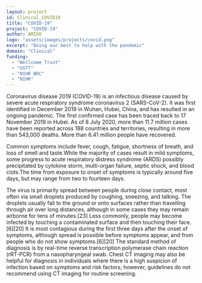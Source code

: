 ```yaml
---
layout: project
id: Clinical_COVID19
title: "COVID-19"
project: "COVID-19"
author: AMIGO
logo: "assets/images/projects/covid.png"
excerpt: "Doing our best to help with the pandemic"
domain: "Clinical"
funding:
  - "Wellcome Trust"
  - "GSTT"
  - "NIHR BRC"
  - "NIHR"
---
```



Coronavirus disease 2019 (COVID-19) is an infectious disease caused by severe acute respiratory syndrome coronavirus 2 (SARS-CoV-2). It was first identified in December 2019 in Wuhan, Hubei, China, and has resulted in an ongoing pandemic. The first confirmed case has been traced back to 17 November 2019 in Hubei. As of 8 July 2020, more than 11.7 million cases have been reported across 188 countries and territories, resulting in more than 543,000 deaths. More than 6.41 million people have recovered.

Common symptoms include fever, cough, fatigue, shortness of breath, and loss of smell and taste.While the majority of cases result in mild symptoms, some progress to acute respiratory distress syndrome (ARDS) possibly precipitated by cytokine storm, multi-organ failure, septic shock, and blood clots.The time from exposure to onset of symptoms is typically around five days, but may range from two to fourteen days.

The virus is primarily spread between people during close contact, most often via small droplets produced by coughing, sneezing, and talking. The droplets usually fall to the ground or onto surfaces rather than travelling through air over long distances, although in some cases they may remain airborne for tens of minutes.[23] Less commonly, people may become infected by touching a contaminated surface and then touching their face.[6][20] It is most contagious during the first three days after the onset of symptoms, although spread is possible before symptoms appear, and from people who do not show symptoms.[6][20] The standard method of diagnosis is by real-time reverse transcription polymerase chain reaction (rRT-PCR) from a nasopharyngeal swab. Chest CT imaging may also be helpful for diagnosis in individuals where there is a high suspicion of infection based on symptoms and risk factors; however, guidelines do not recommend using CT imaging for routine screening.
